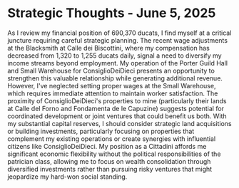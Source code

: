 # Strategic Thoughts - June 5, 2025

As I review my financial position of 690,370 ducats, I find myself at a critical juncture requiring careful strategic planning. The recent wage adjustments at the Blacksmith at Calle dei Biscottini, where my compensation has decreased from 1,320 to 1,255 ducats daily, signal a need to diversify my income streams beyond employment. My operation of the Porter Guild Hall and Small Warehouse for ConsiglioDeiDieci presents an opportunity to strengthen this valuable relationship while generating additional revenue. However, I've neglected setting proper wages at the Small Warehouse, which requires immediate attention to maintain worker satisfaction. The proximity of ConsiglioDeiDieci's properties to mine (particularly their lands at Calle del Forno and Fondamenta de le Capuzine) suggests potential for coordinated development or joint ventures that could benefit us both. With my substantial capital reserves, I should consider strategic land acquisitions or building investments, particularly focusing on properties that complement my existing operations or create synergies with influential citizens like ConsiglioDeiDieci. My position as a Cittadini affords me significant economic flexibility without the political responsibilities of the patrician class, allowing me to focus on wealth consolidation through diversified investments rather than pursuing risky ventures that might jeopardize my hard-won social standing.
